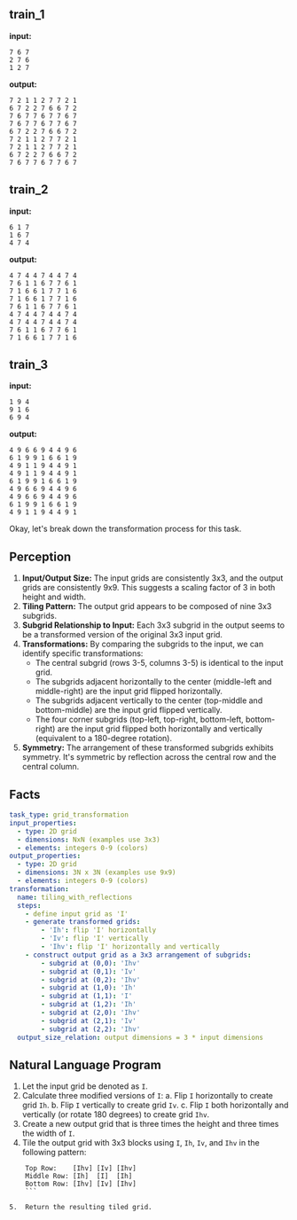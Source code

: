 
## train_1

**input:**
```
7 6 7
2 7 6
1 2 7
```


**output:**
```
7 2 1 1 2 7 7 2 1
6 7 2 2 7 6 6 7 2
7 6 7 7 6 7 7 6 7
7 6 7 7 6 7 7 6 7
6 7 2 2 7 6 6 7 2
7 2 1 1 2 7 7 2 1
7 2 1 1 2 7 7 2 1
6 7 2 2 7 6 6 7 2
7 6 7 7 6 7 7 6 7
```


## train_2

**input:**
```
6 1 7
1 6 7
4 7 4
```


**output:**
```
4 7 4 4 7 4 4 7 4
7 6 1 1 6 7 7 6 1
7 1 6 6 1 7 7 1 6
7 1 6 6 1 7 7 1 6
7 6 1 1 6 7 7 6 1
4 7 4 4 7 4 4 7 4
4 7 4 4 7 4 4 7 4
7 6 1 1 6 7 7 6 1
7 1 6 6 1 7 7 1 6
```


## train_3

**input:**
```
1 9 4
9 1 6
6 9 4
```


**output:**
```
4 9 6 6 9 4 4 9 6
6 1 9 9 1 6 6 1 9
4 9 1 1 9 4 4 9 1
4 9 1 1 9 4 4 9 1
6 1 9 9 1 6 6 1 9
4 9 6 6 9 4 4 9 6
4 9 6 6 9 4 4 9 6
6 1 9 9 1 6 6 1 9
4 9 1 1 9 4 4 9 1
```

Okay, let's break down the transformation process for this task.

## Perception

1.  **Input/Output Size:** The input grids are consistently 3x3, and the output grids are consistently 9x9. This suggests a scaling factor of 3 in both height and width.
2.  **Tiling Pattern:** The output grid appears to be composed of nine 3x3 subgrids.
3.  **Subgrid Relationship to Input:** Each 3x3 subgrid in the output seems to be a transformed version of the original 3x3 input grid.
4.  **Transformations:** By comparing the subgrids to the input, we can identify specific transformations:
    *   The central subgrid (rows 3-5, columns 3-5) is identical to the input grid.
    *   The subgrids adjacent horizontally to the center (middle-left and middle-right) are the input grid flipped horizontally.
    *   The subgrids adjacent vertically to the center (top-middle and bottom-middle) are the input grid flipped vertically.
    *   The four corner subgrids (top-left, top-right, bottom-left, bottom-right) are the input grid flipped both horizontally and vertically (equivalent to a 180-degree rotation).
5.  **Symmetry:** The arrangement of these transformed subgrids exhibits symmetry. It's symmetric by reflection across the central row and the central column.

## Facts


```yaml
task_type: grid_transformation
input_properties:
  - type: 2D grid
  - dimensions: NxN (examples use 3x3)
  - elements: integers 0-9 (colors)
output_properties:
  - type: 2D grid
  - dimensions: 3N x 3N (examples use 9x9)
  - elements: integers 0-9 (colors)
transformation:
  name: tiling_with_reflections
  steps:
    - define input grid as 'I'
    - generate transformed grids:
        - 'Ih': flip 'I' horizontally
        - 'Iv': flip 'I' vertically
        - 'Ihv': flip 'I' horizontally and vertically
    - construct output grid as a 3x3 arrangement of subgrids:
        - subgrid at (0,0): 'Ihv'
        - subgrid at (0,1): 'Iv'
        - subgrid at (0,2): 'Ihv'
        - subgrid at (1,0): 'Ih'
        - subgrid at (1,1): 'I'
        - subgrid at (1,2): 'Ih'
        - subgrid at (2,0): 'Ihv'
        - subgrid at (2,1): 'Iv'
        - subgrid at (2,2): 'Ihv'
  output_size_relation: output dimensions = 3 * input dimensions
```


## Natural Language Program

1.  Let the input grid be denoted as `I`.
2.  Calculate three modified versions of `I`:
    a.  Flip `I` horizontally to create grid `Ih`.
    b.  Flip `I` vertically to create grid `Iv`.
    c.  Flip `I` both horizontally and vertically (or rotate 180 degrees) to create grid `Ihv`.
3.  Create a new output grid that is three times the height and three times the width of `I`.
4.  Tile the output grid with 3x3 blocks using `I`, `Ih`, `Iv`, and `Ihv` in the following pattern:
    
```
    Top Row:    [Ihv] [Iv] [Ihv]
    Middle Row: [Ih]  [I]  [Ih]
    Bottom Row: [Ihv] [Iv] [Ihv]
    ```

5.  Return the resulting tiled grid.
